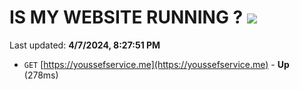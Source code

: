 # IS MY WEBSITE RUNNING ? [![](https://img.shields.io/static/v1?label=Sponsor&message=%E2%9D%A4&logo=GitHub&color=%23fe8e86)](https://github.com/sponsors/<username>)

Last updated: **4/7/2024, 8:27:51 PM**

- `GET` [https://youssefservice.me](https://youssefservice.me) - **Up** (278ms)
